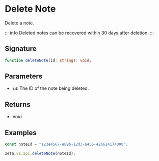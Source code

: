 # Delete Note

Delete a note.

::: info
Deleted notes can be recovered within 30 days after deletion.
:::

## Signature

```TypeScript
function deleteNote(id: string): void;
```

## Parameters

- `id`: The ID of the note being deleted.

## Returns

- Void.

## Examples

```TypeScript
const noteId = "123e4567-e89b-12d3-a456-426614174000";

zeta.v1.api.deleteNote(noteId);
```
